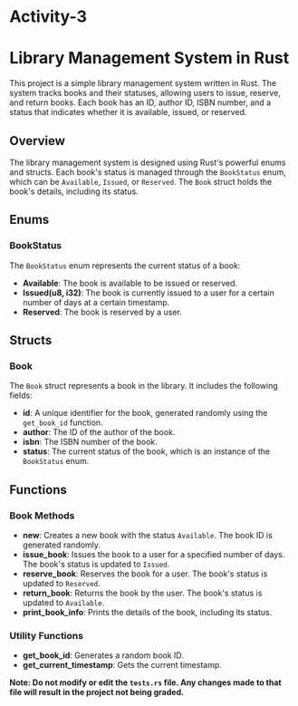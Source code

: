 # Activity-3

# Library Management System in Rust

This project is a simple library management system written in Rust. The system tracks books and their statuses, allowing users to issue, reserve, and return books. Each book has an ID, author ID, ISBN number, and a status that indicates whether it is available, issued, or reserved.

## Overview

The library management system is designed using Rust's powerful enums and structs. Each book's status is managed through the `BookStatus` enum, which can be `Available`, `Issued`, or `Reserved`. The `Book` struct holds the book's details, including its status.

## Enums

### BookStatus

The `BookStatus` enum represents the current status of a book:

- **Available**: The book is available to be issued or reserved.
- **Issued(u8, i32)**: The book is currently issued to a user for a certain number of days at a certain timestamp.
- **Reserved**: The book is reserved by a user.

## Structs

### Book

The `Book` struct represents a book in the library. It includes the following fields:

- **id**: A unique identifier for the book, generated randomly using the `get_book_id` function.
- **author**: The ID of the author of the book.
- **isbn**: The ISBN number of the book.
- **status**: The current status of the book, which is an instance of the `BookStatus` enum.

## Functions

### Book Methods

- **new**: Creates a new book with the status `Available`. The book ID is generated randomly.
- **issue_book**: Issues the book to a user for a specified number of days. The book's status is updated to `Issued`.
- **reserve_book**: Reserves the book for a user. The book's status is updated to `Reserved`.
- **return_book**: Returns the book by the user. The book's status is updated to `Available`.
- **print_book_info**: Prints the details of the book, including its status.

### Utility Functions

- **get_book_id**: Generates a random book ID.
- **get_current_timestamp**: Gets the current timestamp.

**Note: Do not modify or edit the `tests.rs` file. Any changes made to that file will result in the project not being graded.**